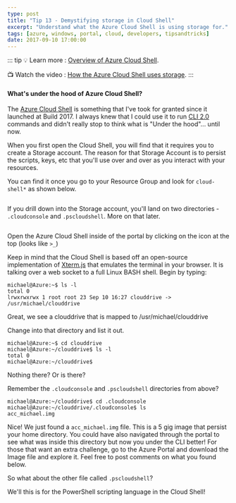 ```yaml
---
type: post
title: "Tip 13 - Demystifying storage in Cloud Shell"
excerpt: "Understand what the Azure Cloud Shell is using storage for."
tags: [azure, windows, portal, cloud, developers, tipsandtricks]
date: 2017-09-10 17:00:00
---
```


::: tip
:bulb: Learn more : [Overview of Azure Cloud Shell](https://docs.microsoft.com/azure/cloud-shell/overview?WT.mc_id=docs-azuredevtips-micrum).

:tv: Watch the video : [How the Azure Cloud Shell uses storage](https://www.youtube.com/watch?v=JRvKnMqdBcY&list=PLLasX02E8BPCNCK8Thcxu-Y-XcBUbhFWC&index=11?WT.mc_id=youtube-azuredevtips-micrum).
:::

#### What's under the hood of Azure Cloud Shell?
The [Azure Cloud Shell](https://azure.microsoft.com/features/cloud-shell?WT.mc_id=azure-azuredevtips-micrum) is something that I've took for granted since it launched at Build 2017. I always knew that I could use it to run [CLI 2.0](https://docs.microsoft.com/cli/azure/install-azure-cli?view=azure-cli-latest?WT.mc_id=docs-azuredevtips-micrum) commands and didn't really stop to think what is "Under the hood"... until now. 

When you first open the Cloud Shell, you will find that it requires you to create a Storage account. The reason for that Storage Account is to persist the scripts, keys, etc that you'll use over and over as you interact with your resources. 

You can find it once you go to your Resource Group and look for `cloud-shell*` as shown below. 

<img :src="$withBase('/files/cloudshell1.png')">

If you drill down into the Storage account, you'll land on two directories - `.cloudconsole` and `.pscloudshell`. More on that later. 

<img :src="$withBase('/files/cloudshell2.png')">

Open the Azure Cloud Shell inside of the portal by clicking on the icon at the top (looks like `>_`)

Keep in mind that the Cloud Shell is based off an open-source implementation of [Xterm.js](https://github.com/sourcelair/xterm.js?WT.mc_id=github-azuredevtips-micrum) that emulates the terminal in your browser. It is talking over a web socket to a full Linux BASH shell. Begin by typing:

	michael@Azure:~$ ls -l
	total 0
	lrwxrwxrwx 1 root root 23 Sep 10 16:27 clouddrive -> /usr/michael/clouddrive

Great, we see a clouddrive that is mapped to /usr/michael/clouddrive

Change into that directory and list it out.

	michael@Azure:~$ cd clouddrive
	michael@Azure:~/clouddrive$ ls -l
	total 0
	michael@Azure:~/clouddrive$

Nothing there? Or is there? 

Remember the `.cloudconsole` and `.pscloudshell` directories from above?

	michael@Azure:~/clouddrive$ cd .cloudconsole
	michael@Azure:~/clouddrive/.cloudconsole$ ls
	acc_michael.img

Nice! We just found a `acc_michael.img` file. This is a 5 gig image that persist your home directory. You could have also navigated through the portal to see what was inside this directory but now you under the CLI better! For those that want an extra challenge, go to the Azure Portal and download the Image file and explore it. Feel free to post comments on what you found below. 

So what about the other file called `.pscloudshell`?  

We'll this is for the PowerShell scripting language in the Cloud Shell! 
